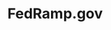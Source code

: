 ---
layout: home-new
body-class: home-new
permalink: /home-new/
tab-title: How to Become FedRAMP Authorized
title: FedRamp.gov
summary: This page provides an overview of the FedRAMP authorization process, FedRAMP authorization numbers, and helpful links for key stakeholders including Cloud service providers (CSPs), Agencies, and Assessors
tags: authorization process; federal agencies; cloud service providers; third-party assessment organizations; Joint Authorization Board; JAB; continuous monitoring; partnership establishment; readiness assessment; FedRAMP Connect; security deliverables

---